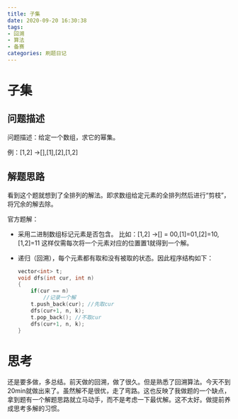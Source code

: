 ```yaml
---
title: 子集
date: 2020-09-20 16:30:38
tags:
- 回溯
- 算法
- 备赛
categories: 刷题日记
---
```


# 子集

## 问题描述

问题描述：给定一个数组，求它的幂集。

例：[1,2] ->[],[1],[2],[1,2]

## 解题思路

看到这个题就想到了全排列的解法。即求数组给定元素的全排列然后进行“剪枝”，将冗余的解去除。

官方题解：

* 采用二进制数组标记元素是否包含。
  比如：[1,2] ->[] = 00,[1]=01,[2]=10,[1,2]=11
  这样仅需每次将一个元素对应的位置置1就得到一个解。

* 递归（回溯），每个元素都有取和没有被取的状态。因此程序结构如下：

  ~~~c++
  vector<int> t;
  void dfs(int cur, int n)
  {
      if(cur == n)
          //记录一个解
      t.push_back(cur);	//先取cur
      dfs(cur+1, n, k);
      t.pop_back();	//不取cur
      dfs(cur+1, n, k);
  }
  ~~~

# 思考

还是要多做，多总结。前天做的回溯，做了很久。但是熟悉了回溯算法。今天不到20min就做出来了。虽然解不是很优，走了弯路。这也反映了我做题的一个缺点，拿到题有一个解题思路就立马动手，而不是考虑一下最优解。这不太好。做提前养成思考多解的习惯。

